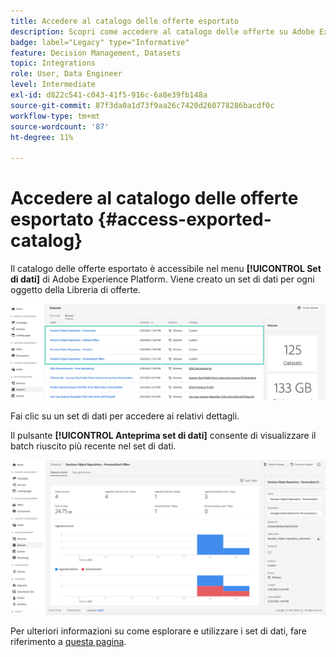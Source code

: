 ```yaml
---
title: Accedere al catalogo delle offerte esportato
description: Scopri come accedere al catalogo delle offerte su Adobe Experience Platform una volta esportato
badge: label="Legacy" type="Informative"
feature: Decision Management, Datasets
topic: Integrations
role: User, Data Engineer
level: Intermediate
exl-id: d822c541-c043-41f5-916c-6a8e39fb148a
source-git-commit: 87f3da0a1d73f9aa26c7420d260778286bacdf0c
workflow-type: tm+mt
source-wordcount: '87'
ht-degree: 11%

---
```


# Accedere al catalogo delle offerte esportato {#access-exported-catalog}

Il catalogo delle offerte esportato è accessibile nel menu **[!UICONTROL Set di dati]** di Adobe Experience Platform. Viene creato un set di dati per ogni oggetto della Libreria di offerte.

![](../assets/datasets-list.png)

Fai clic su un set di dati per accedere ai relativi dettagli.

Il pulsante **[!UICONTROL Anteprima set di dati]** consente di visualizzare il batch riuscito più recente nel set di dati.

![](../assets/dataset-activity.png)

Per ulteriori informazioni su come esplorare e utilizzare i set di dati, fare riferimento a [questa pagina](../../data/get-started-datasets.md).
